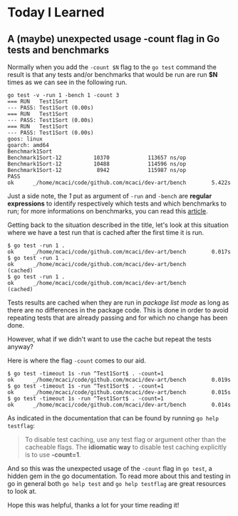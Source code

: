 # Today I Learned

## A (maybe) unexpected usage -count flag in Go tests and benchmarks

Normally when you add the `-count $N` flag to the `go test` command the result is that any tests and/or benchmarks that would be run are run __$N__ times as we can see in the following run.

```shell
go test -v -run 1 -bench 1 -count 3
=== RUN   Test1Sort
--- PASS: Test1Sort (0.00s)
=== RUN   Test1Sort
--- PASS: Test1Sort (0.00s)
=== RUN   Test1Sort
--- PASS: Test1Sort (0.00s)
goos: linux
goarch: amd64
Benchmark1Sort
Benchmark1Sort-12          10370            113657 ns/op
Benchmark1Sort-12          10488            114596 ns/op
Benchmark1Sort-12           8942            115987 ns/op
PASS
ok      _/home/mcaci/code/github.com/mcaci/dev-art/bench        5.422s
```

Just a side note, the _1_ put as argument of `-run` and `-bench` are __regular expressions__ to identify respectively which tests and which benchmarks to run; for more informations on benchmarks, you can read this [article](https://dev.to/mcaci/introduction-to-benchmarks-in-go-3cii).

Getting back to the situation described in the title, let's look at this situation where we have a test run that is cached after the first time it is run.

```shell
$ go test -run 1 .
ok      _/home/mcaci/code/github.com/mcaci/dev-art/bench        0.017s
$ go test -run 1 .
ok      _/home/mcaci/code/github.com/mcaci/dev-art/bench        (cached)
$ go test -run 1 .
ok      _/home/mcaci/code/github.com/mcaci/dev-art/bench        (cached)
```

Tests results are cached when they are run in _package list mode_ as long as there are no differences in the package code. This is done in order to avoid repeating tests that are already passing and for which no change has been done.

However, what if we didn't want to use the cache but repeat the tests anyway?

Here is where the flag `-count` comes to our aid.

```shell
$ go test -timeout 1s -run ^Test1Sort$ . -count=1
ok      _/home/mcaci/code/github.com/mcaci/dev-art/bench        0.019s
$ go test -timeout 1s -run ^Test1Sort$ . -count=1
ok      _/home/mcaci/code/github.com/mcaci/dev-art/bench        0.015s
$ go test -timeout 1s -run ^Test1Sort$ . -count=1
ok      _/home/mcaci/code/github.com/mcaci/dev-art/bench        0.014s
```

As indicated in the documentation that can be found by running `go help testflag`:

> To disable test caching, use any test flag or argument other than the cacheable flags. The __idiomatic way__ to disable test caching explicitly is to use __-count=1__.

And so this was the unexpected usage of the `-count` flag in `go test`, a hidden gem in the go documentation. To read more about this and testing in go in general both `go help test` and `go help testflag` are great resources to look at.

Hope this was helpful, thanks a lot for your time reading it!
